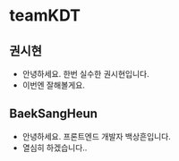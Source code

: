 # teamKDT


## 권시현

- 안녕하세요. 한번 실수한 권시현입니다.
- 이번엔 잘해볼게요.


## BaekSangHeun

- 안녕하세요. 프론트엔드 개발자 백상흔입니다.
- 열심히 하겠습니다..


